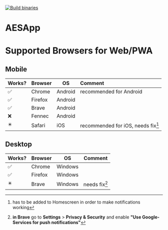 [![Build binaries](https://github.com/aesmtk-app/aesapp/actions/workflows/build-binaries.yml/badge.svg)](https://github.com/aesmtk-app/aesapp/actions/workflows/build-binaries.yml)
# AESApp

# Supported Browsers for Web/PWA
## Mobile
| Works? | Browser | OS      | Comment                            |
|--------|---------|---------|:-----------------------------------|
| ✅      | Chrome  | Android | recommended for Android            |
| ✅      | Firefox | Android |                                    |
| ✅      | Brave   | Android |                                    |
| ❌      | Fennec  | Android |                                    |
| ✴️     | Safari  | iOS     | recommended for iOS, needs fix[^2] |

## Desktop
| Works? | Browser | OS      | Comment       |
|--------|---------|---------|---------------|
| ✅      | Chrome  | Windows |               |
| ✅      | Firefox | Windows |               |
| ✴️     | Brave   | Windows | needs fix[^1] |
[^1]: **in Brave** go to **Settings** > **Privacy & Security** and enable **"Use Google-Services for push notifications"**
[^2]: has to be added to Homescreen in order to make notifications working
